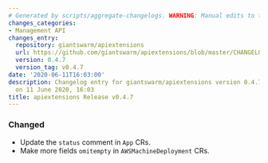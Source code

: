 ```yaml
---
# Generated by scripts/aggregate-changelogs. WARNING: Manual edits to this files will be overwritten.
changes_categories:
- Management API
changes_entry:
  repository: giantswarm/apiextensions
  url: https://github.com/giantswarm/apiextensions/blob/master/CHANGELOG.md#047-2020-06-11
  version: 0.4.7
  version_tag: v0.4.7
date: '2020-06-11T16:03:00'
description: Changelog entry for giantswarm/apiextensions version 0.4.7, published
  on 11 June 2020, 16:03
title: apiextensions Release v0.4.7
---
```


### Changed
- Update the `status` comment in `App` CRs.
- Make more fields `omitempty` in `AWSMachineDeployment` CRs.
